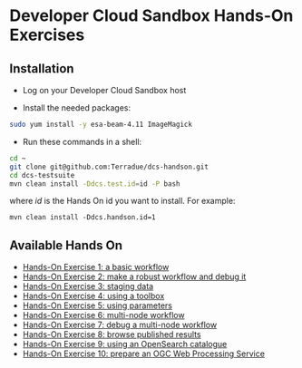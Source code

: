 Developer Cloud Sandbox Hands-On Exercises
==========================================

Installation
-------------

* Log on your Developer Cloud Sandbox host

* Install the needed packages:

```bash
sudo yum install -y esa-beam-4.11 ImageMagick
```

* Run these commands in a shell:

```bash
cd ~
git clone git@github.com:Terradue/dcs-handson.git
cd dcs-testsuite
mvn clean install -Ddcs.test.id=id -P bash
```

where *id* is the Hands On id you want to install. For example:

```
mvn clean install -Ddcs.handson.id=1
```

Available Hands On
------------------

* [Hands-On Exercise 1: a basic workflow](src/main/app-resources/hands-on-1)
* [Hands-On Exercise 2: make a robust workflow and debug it](src/main/app-resources/hands-on-2)
* [Hands-On Exercise 3: staging data](src/main/app-resources/hands-on-3)
* [Hands-On Exercise 4: using a toolbox](src/main/app-resources/hands-on-4)
* [Hands-On Exercise 5: using parameters](src/main/app-resources/hands-on-5)
* [Hands-On Exercise 6: multi-node workflow](src/main/app-resources/hands-on-6)
* [Hands-On Exercise 7: debug a multi-node workflow](src/main/app-resources/hands-on-7)
* [Hands-On Exercise 8: browse published results](src/main/app-resources/hands-on-8)
* [Hands-On Exercise 9: using an OpenSearch catalogue](src/main/app-resources/hands-on-9)
* [Hands-On Exercise 10: prepare an OGC Web Processing Service](src/main/app-resources/hands-on-10)
